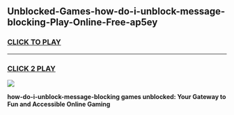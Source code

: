 
## Unblocked-Games-how-do-i-unblock-message-blocking-Play-Online-Free-ap5ey
<h3>
<a href="https://premium76.site?title=how-do-i-unblock-message-blocking&ref=26A">CLICK TO PLAY</a></h3>
<hr>

<h3>
<a href="https://premium76.site?title=how-do-i-unblock-message-blocking&ref=26A">CLICK 2 PLAY</a>
  
</h3>

<a href="https://premium76.site?title=how-do-i-unblock-message-blocking&ref=26A"><img src="https://clearcache.store/games.png"></a>


**how-do-i-unblock-message-blocking games unblocked: Your Gateway to Fun and Accessible Online Gaming**
